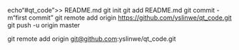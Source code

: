 echo“#qt_code”>> README.md 
git init 
git add README.md 
git commit -m“first commit” 
git remote add origin https://github.com/yslinwe/qt_code.git
git push -u origin master

git remote add origin git@github.com:yslinwe/qt_code.git
